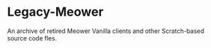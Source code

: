 # Legacy-Meower
An archive of retired Meower Vanilla clients and other Scratch-based source code fles.
